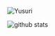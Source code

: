 ![Yusuri](https://github-readme-stats.vercel.app/api?username=novintlue)

![github stats](https://github-readme-stats.vercel.app/api/top-langs/?username=novintlue&layout=compact)
